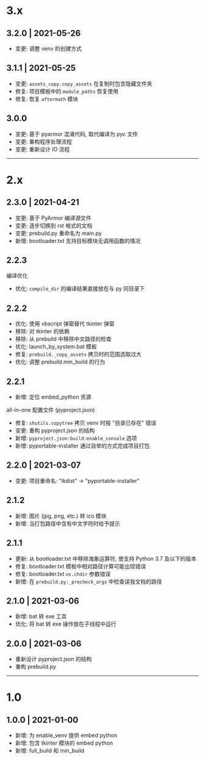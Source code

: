 # 3.x

## 3.2.0 | 2021-05-26

* 变更: 调整 venv 的创建方式

## 3.1.1 | 2021-05-25

* 变更: `assets_copy.copy_assets` 在复制时包含隐藏文件夹
* 修复: 项目模板中的 `module_paths` 恢复使用
* 修复: 恢复 `aftermath` 模块

## 3.0.0

* 变更: 基于 pyarmor 混淆代码, 取代编译为 pyc 文件
* 变更: 重构程序处理流程
* 变更: 重新设计 IO 流程

--------------------------------------------------------------------------------

# 2.x

## 2.3.0 | 2021-04-21

* 变更: 基于 PyArmor 编译源文件
* 变更: 逐步切换到 rst 格式的文档
* 变更: prebuild.py 重命名为 main.py
* 新增: bootloader.txt 支持目标模块无调用函数的情况

## 2.2.3

编译优化

* 优化: `compile_dir` 的编译结果直接放在与 py 同目录下

## 2.2.2

* 优化: 使用 vbscript 弹窗替代 tkinter 弹窗
* 移除: 对 tkinter 的依赖
* 移除: 从 prebuild 中移除中文路径的检查
* 优化: launch_by_system.bat 模板
* 修复: `prebuild._copy_assets` 拷贝时的范围选取过大
* 优化: 调整 prebuild.min_build 的行为

## 2.2.1

* 新增: 定位 embed_python 资源

all-in-one 配置文件 (pyproject.json)

* 修复: `shutils.copytree` 拷贝 venv 时报 "目录已存在" 错误
* 变更: 重构 pyproject.json 的结构
* 新增: `pyproject.json:build:enable_console` 选项
* 新增: pyportable-installer 通过自举的方式完成项目打包

## 2.2.0 | 2021-03-07

* 变更: 项目重命名: "lkdist" -> "pyportable-installer"

## 2.1.2

* 新增: 图片 (jpg, png, etc.) 转 ico 模块
* 新增: 当打包路径中含有中文字符时给予提示

## 2.1.1

* 更新: 从 bootloader.txt 中移除海象运算符, 使支持 Python 3.7 及以下的版本
* 修复: bootloader.txt 模板中相对路径计算可能出现错误
* 修复: bootloader.txt `os.chdir` 参数错误
* 新增: 在 `prebuild.py:_precheck_args` 中检查读我文档的路径

## 2.1.0 | 2021-03-06

* 新增: bat 转 exe 工具
* 优化: 将 bat 转 exe 操作放在子线程中运行

## 2.0.0 | 2021-03-06

* 重新设计 pyproject.json 的结构
* 重构 prebuild.py

--------------------------------------------------------------------------------

# 1.0

## 1.0.0 | 2021-01-00

* 新增: 为 enable_venv 提供 embed python
* 新增: 包含 tkinter 模块的 embed python
* 新增: full_build 和 min_build
